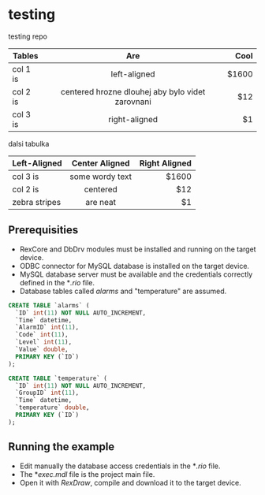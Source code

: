 testing
=======

testing repo


| Tables   |      Are      |  Cool |
|----------|:-------------:|------:|
| col 1 is |  left-aligned | $1600 |
| col 2 is |    centered hrozne dlouhej aby bylo videt zarovnani  |   $12 |
| col 3 is | right-aligned |    $1 |

dalsi tabulka

| Left-Aligned  | Center Aligned  | Right Aligned |
| :------------ |:---------------:| -----:|
| col 3 is      | some wordy text | $1600 |
| col 2 is      | centered        |   $12 |
| zebra stripes | are neat        |    $1 |

## Prerequisities ##

- RexCore and DbDrv modules must be installed and running on the target device.
- ODBC connector for MySQL database is installed on the target device.
- MySQL database server must be available and the credentials correctly defined 
in the **.rio* file.
- Database tables called *alarms* and "temperature" are assumed.
```sql
CREATE TABLE `alarms` (
  `ID` int(11) NOT NULL AUTO_INCREMENT,
  `Time` datetime,
  `AlarmID` int(11),
  `Code` int(11),
  `Level` int(11),
  `Value` double,
  PRIMARY KEY (`ID`)
);
```
```sql
CREATE TABLE `temperature` (
  `ID` int(11) NOT NULL AUTO_INCREMENT,
  `GroupID` int(11),
  `Time` datetime,
  `temperature` double,
  PRIMARY KEY (`ID`)
);
```

## Running the example ##
- Edit manually the database access credentials in the **.rio* file.
- The **exec.mdl* file is the project main file.
- Open it with *RexDraw*, compile and download it to the target device.